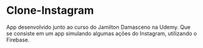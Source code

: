 # Clone-Instagram
App desenvolvido junto ao curso do Jamilton Damasceno na Udemy. Que se consiste em um app simulando algumas ações do Instagram, utilizando o Firebase.
